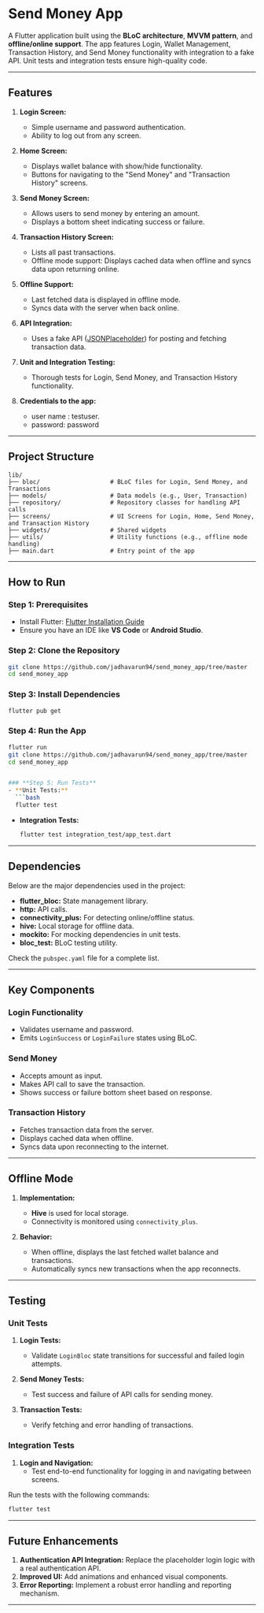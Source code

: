 # Send Money App

A Flutter application built using the **BLoC architecture**, **MVVM pattern**, and **offline/online support**. The app features Login, Wallet Management, Transaction History, and Send Money functionality with integration to a fake API. Unit tests and integration tests ensure high-quality code.

---



## **Features**

1. **Login Screen:**
   - Simple username and password authentication.
   - Ability to log out from any screen.

2. **Home Screen:**
   - Displays wallet balance with show/hide functionality.
   - Buttons for navigating to the "Send Money" and "Transaction History" screens.

3. **Send Money Screen:**
   - Allows users to send money by entering an amount.
   - Displays a bottom sheet indicating success or failure.

4. **Transaction History Screen:**
   - Lists all past transactions.
   - Offline mode support: Displays cached data when offline and syncs data upon returning online.

5. **Offline Support:**
   - Last fetched data is displayed in offline mode.
   - Syncs data with the server when back online.

6. **API Integration:**
   - Uses a fake API ([JSONPlaceholder](https://jsonplaceholder.typicode.com)) for posting and fetching transaction data.

7. **Unit and Integration Testing:**
   - Thorough tests for Login, Send Money, and Transaction History functionality.
  
8. **Credentials to the app:**
   - user name : testuser.
   - password: password

---

## **Project Structure**

```
lib/
├── bloc/                    # BLoC files for Login, Send Money, and Transactions
├── models/                  # Data models (e.g., User, Transaction)
├── repository/              # Repository classes for handling API calls
├── screens/                 # UI Screens for Login, Home, Send Money, and Transaction History
├── widgets/                 # Shared widgets
├── utils/                   # Utility functions (e.g., offline mode handling)
├── main.dart                # Entry point of the app
```

---

## **How to Run**

### **Step 1: Prerequisites**
- Install Flutter: [Flutter Installation Guide](https://docs.flutter.dev/get-started/install)
- Ensure you have an IDE like **VS Code** or **Android Studio**.

### **Step 2: Clone the Repository**
```bash
git clone https://github.com/jadhavarun94/send_money_app/tree/master 
cd send_money_app
```

### **Step 3: Install Dependencies**
```bash
flutter pub get
```

### **Step 4: Run the App**
```bash
flutter run
git clone https://github.com/jadhavarun94/send_money_app/tree/master 
cd send_money_app


### **Step 5: Run Tests**
- **Unit Tests:**
  ```bash
  flutter test
  ```
- **Integration Tests:**
  ```bash
  flutter test integration_test/app_test.dart
  ```

---

## **Dependencies**

Below are the major dependencies used in the project:

- **flutter_bloc:** State management library.
- **http:** API calls.
- **connectivity_plus:** For detecting online/offline status.
- **hive:** Local storage for offline data.
- **mockito:** For mocking dependencies in unit tests.
- **bloc_test:** BLoC testing utility.

Check the `pubspec.yaml` file for a complete list.

---

## **Key Components**

### **Login Functionality**

- Validates username and password.
- Emits `LoginSuccess` or `LoginFailure` states using BLoC.

### **Send Money**

- Accepts amount as input.
- Makes API call to save the transaction.
- Shows success or failure bottom sheet based on response.

### **Transaction History**

- Fetches transaction data from the server.
- Displays cached data when offline.
- Syncs data upon reconnecting to the internet.

---

## **Offline Mode**

1. **Implementation:**

   - **Hive** is used for local storage.
   - Connectivity is monitored using `connectivity_plus`.

2. **Behavior:**

   - When offline, displays the last fetched wallet balance and transactions.
   - Automatically syncs new transactions when the app reconnects.

---

## **Testing**

### **Unit Tests**

1. **Login Tests:**

   - Validate `LoginBloc` state transitions for successful and failed login attempts.

2. **Send Money Tests:**

   - Test success and failure of API calls for sending money.

3. **Transaction Tests:**

   - Verify fetching and error handling of transactions.

### **Integration Tests**

1. **Login and Navigation:**
   - Test end-to-end functionality for logging in and navigating between screens.

Run the tests with the following commands:

```bash
flutter test
```

---

## **Future Enhancements**

1. **Authentication API Integration:** Replace the placeholder login logic with a real authentication API.
2. **Improved UI:** Add animations and enhanced visual components.
3. **Error Reporting:** Implement a robust error handling and reporting mechanism.

---



